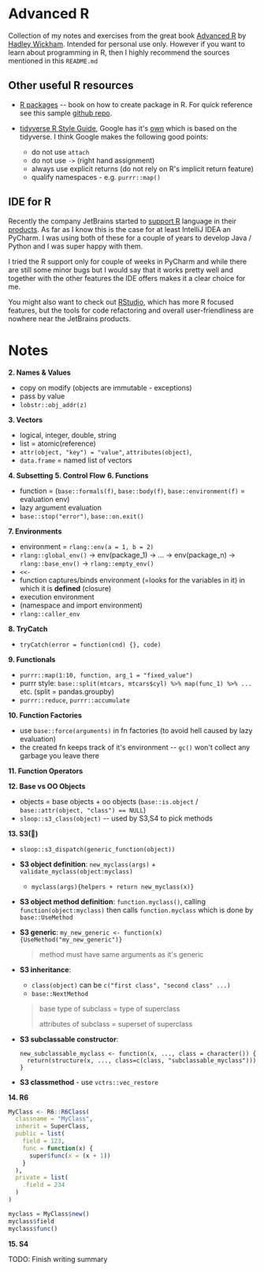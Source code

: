 # Advanced R

Collection of my notes and exercises from the great book [Advanced R](https://adv-r.hadley.nz/index.html)
by [Hadley Wickham](http://hadley.nz/). Intended for personal use only. However if you want to learn about programming
in R, then I highly recommend the sources mentioned in this `README.md`

## Other useful R resources

- [R packages](https://r-pkgs.org/) -- book on how to create package in R. For quick reference see this
  sample [github repo](https://github.com/jennybc/foofactors).

- [tidyverse R Style Guide](https://style.tidyverse.org/), Google has
  it's [own](https://google.github.io/styleguide/Rguide.html)
  which is based on the tidyverse. I think Google makes the following good points:
    - do not use `attach`
    - do not use `->` (right hand assignment)
    - always use explicit returns (do not rely on R's implicit return feature)
    - qualify namespaces - e.g. `purrr::map()`

## IDE for R

Recently the company JetBrains started to [support R](https://www.jetbrains.com/help/pycharm/r-plugin-support.html)
language in their [products](https://www.jetbrains.com/products/). As far as I know this is the case for at least
IntelliJ IDEA an PyCharm. I was using both of these for a couple of years to develop Java / Python and I was super happy
with them.

I tried the R support only for couple of weeks in PyCharm and while there are still some minor bugs but I would say that
it works pretty well and together with the other features the IDE offers makes it a clear choice for me.

You might also want to check out [RStudio](https://rstudio.com/), which has more R focused features, but the tools for
code refactoring and overall user-friendliness are nowhere near the JetBrains products.

# Notes

**2. Names & Values**

- copy on modify (objects are immutable - exceptions)
- pass by value
- `lobstr::obj_addr(z)`

**3. Vectors**

- logical, integer, double, string
- list = atomic(reference)
- `attr(object, "key") = "value"`, `attributes(object)`,
- `data.frame` = named list of vectors

**4. Subsetting**
**5. Control Flow**
**6. Functions**

- function = (`base::formals(f)`, `base::body(f)`, `base::environment(f)` = evaluation env)
- lazy argument evaluation
- `base::stop("error")`, `base::on.exit()`

**7. Environments**

- environment = `rlang::env(a = 1, b = 2)`
- `rlang::global_env()` -> env(package_1) -> ... -> env(package_n) -> `rlang::base_env()` -> `rlang::empty_env()`
- `<<-`
- function captures/binds environment (=looks for the variables in it) in which it is **defined** (closure)
- execution environment
- (namespace and import environment)
- `rlang::caller_env`

**8. TryCatch**

- `tryCatch(error = function(cnd) {}, code)`

**9. Functionals**

- `purrr::map(1:10, function, arg_1 = "fixed_value")`
- purrr style: `base::split(mtcars, mtcars$cyl) %>% map(func_1) %>% ...` etc. (split = pandas.groupby)
- `purrr::reduce`, `purrr::accumulate`

**10. Function Factories**

- use `base::force(arguments)` in fn factories (to avoid hell caused by lazy evaluation)
- the created fn keeps track of it's environment -- `gc()` won't collect any garbage you leave there

**11. Function Operators**

**12. Base vs OO Objects**

- objects = base objects + oo objects (`base::is.object` / `base::attr(object, "class") == NULL`)
- `sloop::s3_class(object)` -- used by S3,S4 to pick methods

**13. S3(🤮)**

- `sloop::s3_dispatch(generic_function(object))`
- **S3 object definition**: `new_myclass(args)` + `validate_myclass(object:myclass)`
    + `myclass(args){helpers + return new_myclass(x)}`
- **S3 object method definition**: `function.myclass()`, calling `function(object:myclass)` then
  calls `function.myclass` which is done by `base::UseMethod`
- **S3 generic**: `my_new_generic <- function(x) {UseMethod("my_new_generic")}`

  > method must have same arguments as it's generic

- **S3 inheritance**:
    - `class(object)` can be `c("first class", "second class" ...)`
    - `base::NextMethod`

  > base type of subclass = type of superclass
  >
  > attributes of subclass = superset of superclass


- **S3 subclassable constructor**:
  ```
  new_subclassable_myclass <- function(x, ..., class = character()) {
    return(structure(x, ..., class=c(class, "subclassable_myclass")))
  }
  ```

- **S3 classmethod** - use `vctrs::vec_restore`

**14. R6**

```r
MyClass <- R6::R6Class(
  classname = "MyClass",
  inherit = SuperClass,
  public = list(
    field = 123,
    func = function(x) {
      super$func(x = (x + 1))
    }
  ),
  private = list(
    .field = 234
  )
)

myclass = MyClass$new()
myclass$field
myclass$func()
```

**15. S4**

TODO: Finish writing summary

